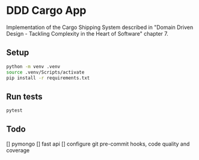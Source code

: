 # DDD Cargo App
Implementation of the Cargo Shipping System described in "Domain Driven Design - Tackling Complexity in the Heart of Software" chapter 7.

## Setup
```bash
python -m venv .venv
source .venv/Scripts/activate
pip install -r requirements.txt
```

## Run tests
```bash
pytest
```

## Todo
[] pymongo
[] fast api
[] configure git pre-commit hooks, code quality and coverage
